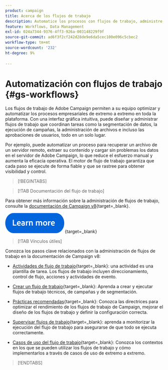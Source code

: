 ```yaml
---
product: campaign
title: Acerca de los flujos de trabajo
description: Automatice los procesos con flujos de trabajo, administre datos y públicos, envíe mensajes, y mucho más
feature: Workflows, Data Management
exl-id: 024a7344-9376-4ff3-926a-003148229f9f
source-git-commit: ad6f3f2cf242d28de9e6da5cec100e096c5cbec2
workflow-type: tm+mt
source-wordcount: '232'
ht-degree: 9%

---
```


# Automatización con flujos de trabajo {#gs-workflows}

Los flujos de trabajo de Adobe Campaign permiten a su equipo optimizar y automatizar los procesos empresariales de extremo a extremo en toda la plataforma. Con una interfaz gráfica intuitiva, puede diseñar y administrar flujos de trabajo que coordinan tareas como la segmentación de datos, la ejecución de campañas, la administración de archivos e incluso las aprobaciones de usuarios, todo en un solo lugar.

Por ejemplo, puede automatizar un proceso para recuperar un archivo de un servidor remoto, extraer su contenido y cargar sin problemas los datos en el servidor de Adobe Campaign, lo que reduce el esfuerzo manual y aumenta la eficacia operativa. El motor de flujo de trabajo garantiza que cada paso se ejecute de forma fiable y que se rastree para obtener visibilidad y control.

>[!BEGINTABS]

>[!TAB Documentación del flujo de trabajo]

Para obtener más información sobre la administración de flujos de trabajo, consulte la [documentación de Campaign v8](https://experienceleague.adobe.com/docs/campaign/automation/workflows/introduction/about-workflows.html?lang=es){target=_blank}.


[![imagen](../../assets/do-not-localize/learn-more-button.svg)](https://experienceleague.adobe.com/docs/campaign/automation/workflows/introduction/about-workflows.html?lang=es){target=_blank}


>[!TAB Vínculos útiles]

Conozca los pasos clave relacionados con la administración de flujos de trabajo en la documentación de Campaign v8:

* [Actividades de flujo de trabajo](https://experienceleague.adobe.com/docs/campaign/automation/workflows/wf-activities/activities.html?lang=es){target=_blank}: una actividad es una plantilla de tarea. Los flujos de trabajo incluyen direccionamiento, control de flujo, acciones y actividades de evento.

* [Crear un flujo de trabajo](https://experienceleague.adobe.com/docs/campaign/automation/workflows/introduction/build-a-workflow.html?lang=es){target=_blank}: Aprenda a crear y ejecutar flujos de trabajo técnicos, de campañas y de segmentación.

* [Prácticas recomendadas](https://experienceleague.adobe.com/docs/campaign/automation/workflows/introduction/workflow-best-practices.html?lang=es){target=_blank}: Conozca las directrices para optimizar el rendimiento de los flujos de trabajo de Campaign, mejorar el diseño de los flujos de trabajo y definir la configuración correcta.

* [Supervisar flujos de trabajo](https://experienceleague.adobe.com/docs/campaign/automation/workflows/monitoring-workflows/monitor-workflow-execution.html?lang=es){target=_blank}: aprenda a monitorizar la ejecución del flujo de trabajo para asegurarse de que todo se ejecuta correctamente.

* [Casos de uso del flujo de trabajo](https://experienceleague.adobe.com/docs/campaign/automation/workflows/use-cases/workflow-use-cases.html?lang=es){target=_blank}: Conozca los contextos en los que se pueden utilizar los flujos de trabajo y cómo implementarlos a través de casos de uso de extremo a extremo.


>[!ENDTABS]





<!--

Adobe Campaign uses workflows to:

* Carry out targeting campaigns. [Learn more](building-a-workflow.md#implementation-steps-)
* Build campaigns: for each campaign, the **[!UICONTROL Workflow]** tab lets you build the target and create the deliveries. [Learn more](building-a-workflow.md#campaign-workflows)
* Perform technical processes: cleanup, collecting tracking information or provisional calculations. [Learn more](building-a-workflow.md#technical-workflows)

A workflow can mean both a process definition (the workflow model, which is a representation of what is supposed to happen) and an instance of this process (a workflow instance, which is a representation of what is actually happening).

The workflow template describes the various tasks to be performed and how they are linked together. The task templates are called activities and are represented by icons. They are linked together by transitions.

![](assets/example1.png)

Each workflow contains:

* **[!UICONTROL Activities]**

  An activity describes a task template. The various activities available are represented on the diagram by icons. Each type has common properties and specific properties. For example, while all activities have a name and label, only the **[!UICONTROL Approval]** activity has an assignment.

  In a workflow diagram, a given activity can produce multiple tasks, in particular when there is a loop or recurrent (periodic) actions.

  All workflow activities are listed in [this section](about-activities.md), including use cases and samples.

* **[!UICONTROL Transitions]**

  Transitions enable you to link activities and to define their sequence. A transition links a source activity to a destination activity. There are several sorts of transitions, which depend on the source activity. Some transitions have additional parameters such as a duration, a condition or a filter.

  A transition which is not linked to a destination activity is colored orange and the arrow head is shown as a diamond.

  >[!NOTE]
  >
  >A workflow containing unterminated transitions can still be executed: a warning message will be generated and the workflow will pause once it reaches the transition but it will not generate an error. It is thus possible to start a workflow without it being finished and to add to it as you go along.

  For more information about how to build a workflow, refer to [this section](building-a-workflow.md).

* **[!UICONTROL Worktables]**

  The worktable contains all the information carried by the transition. Each workflow uses several worktables. The data conveyed in these tables can be accelerated and used throughout the workflow's life cycle, as long as it is not purged. Indeed, unneeded tables are purged each time the workflow is passivated, and possibly during the execution of the largest workflows to avoid overloading the server.

  Learn more on workflow data and tables in [this section](how-to-use-workflow-data.md).

## Key principles and best practices{#principles-workflows}

Refer to these sections to find guidance and best practices to automate processes with workflows:

* Learn more about workflow activities in [this page](how-to-use-workflow-data.md).
* Learn how to build a workflow in [this section](building-a-workflow.md).
* Discover how to use workflows to import data in Campaign in [this section](../../platform/using/import-export-workflows.md).
* Workflow best practices are detailed in [this page](workflow-best-practices.md).
* Find guidance about workflow execution in [this section](starting-a-workflow.md).
* Learn how to monitor workflows in [this page](monitoring-workflow-execution.md).
* Learn how to grant access to users to use workflows in [this page](managing-rights.md).

-->